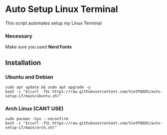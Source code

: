 # Auto Setup Linux Terminal
This script automates setup my Linux Terminal

### Necessary
Make sure you used **Nerd Fonts**

## Installation
### Ubuntu and Debian
```
sudo apt update && sudo apt upgrade -y
bash -c "$(curl -fSL https://raw.githubusercontent.com/VietPQ685/auto-setup-LT/main/ubuntu.sh)"
```

### Arch Linux (CANT USE)
```
sudo pacman -Syu --noconfirm
bash -c "$(curl -fSL https://raw.githubusercontent.com/VietPQ685/auto-setup-LT/main/arch.sh)"
```
